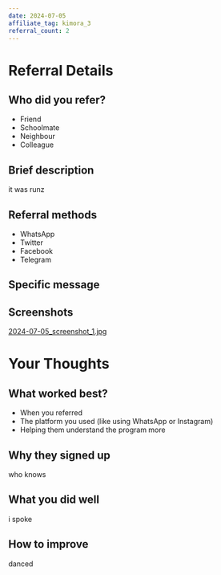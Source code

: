 ```yaml
---
date: 2024-07-05
affiliate_tag: kimora_3
referral_count: 2
---
```


# Referral Details

## Who did you refer?
- Friend
- Schoolmate
- Neighbour
- Colleague

## Brief description
it was runz

## Referral methods
- WhatsApp
- Twitter
- Facebook
- Telegram

## Specific message


## Screenshots
[2024-07-05_screenshot_1.jpg](screenshots/2024-07-05_screenshot_1.jpg)


# Your Thoughts

## What worked best?
- When you referred
- The platform you used (like using WhatsApp or Instagram)
- Helping them understand the program more

## Why they signed up
who knows

## What you did well
i spoke

## How to improve
danced
